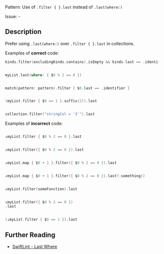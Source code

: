 Pattern: Use of `.filter { }.last` instead of `.last(where:)`

Issue: -

## Description

Prefer using `.last(where:)` over `.filter { }.last` in collections.

Examples of **correct** code:
```swift
kinds.filter(excludingKinds.contains).isEmpty && kinds.last == .identifier


myList.last(where: { $0 % 2 == 0 })


match(pattern: pattern).filter { $0.last == .identifier }


(myList.filter { $0 == 1 }.suffix(2)).last


collection.filter("stringCol = '3'").last

```
Examples of **incorrect** code:
```swift

↓myList.filter { $0 % 2 == 0 }.last


↓myList.filter({ $0 % 2 == 0 }).last


↓myList.map { $0 + 1 }.filter({ $0 % 2 == 0 }).last


↓myList.map { $0 + 1 }.filter({ $0 % 2 == 0 }).last?.something()


↓myList.filter(someFunction).last


↓myList.filter({ $0 % 2 == 0 })
.last


(↓myList.filter { $0 == 1 }).last

```

## Further Reading

* [SwiftLint - Last Where](https://realm.github.io/SwiftLint/last_where.html)